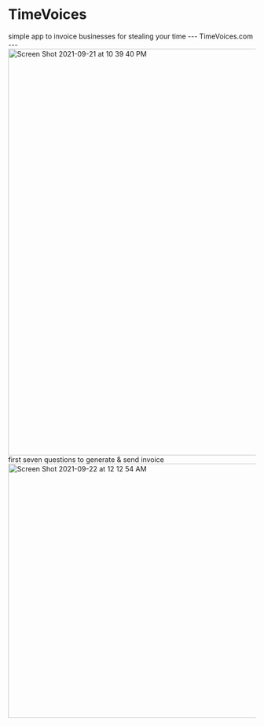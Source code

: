 # TimeVoices
simple app to invoice businesses for stealing your time --- TimeVoices.com  ---
<img width="828" alt="Screen Shot 2021-09-21 at 10 39 40 PM" src="https://user-images.githubusercontent.com/45616838/134284920-c5109889-aed6-4e68-9320-7e953436ab03.png">
first seven questions to generate & send invoice 
<img width="518" alt="Screen Shot 2021-09-22 at 12 12 54 AM" src="https://user-images.githubusercontent.com/45616838/134292095-a449ddba-62b0-4c25-a3bb-ca21bc7698e3.png">
